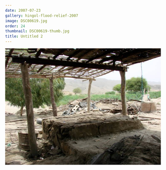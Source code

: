 ```yaml
---
date: 2007-07-23
gallery: hingol-flood-relief-2007
image: DSC00619.jpg
order: 24
thumbnail: DSC00619-thumb.jpg
title: Untitled 2
---
```


![Untitled 2](./DSC00619.jpg)
